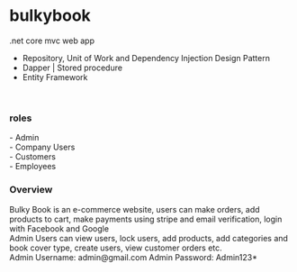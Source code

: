 # bulkybook
.net core mvc web app

- Repository, Unit of Work and Dependency Injection Design Pattern
- Dapper | Stored procedure
- Entity Framework 
<br>

<h3> roles </h3>
- Admin <br>
- Company Users <br>
- Customers <br>
- Employees <br>

<h3>Overview</h3>
Bulky Book is an e-commerce website, users can make orders, add products to cart, make payments using stripe and email verification, login with Facebook and Google<br>
Admin Users can view users, lock users, add products, add categories and book cover type, create users, view customer orders etc.<br>
Admin Username: admin@gmail.com
Admin Password: Admin123*







